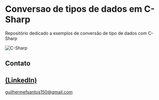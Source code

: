 # Conversao de tipos de dados em C-Sharp

Repositório dedicado a exemplos de conversão de tipo de dados com C-Sharp

![C-Sharp](https://github.com/GuilhermeSK2/Desafio-01-.NET/assets/139295562/e6a3fcc6-d28e-41f1-af95-37434076b77d)

## Contato
[(LinkedIn)](https://www.linkedin.com/in/guilherme-freitas-9901a220b/)
-----
guilhermefsantos150@gmail.com
